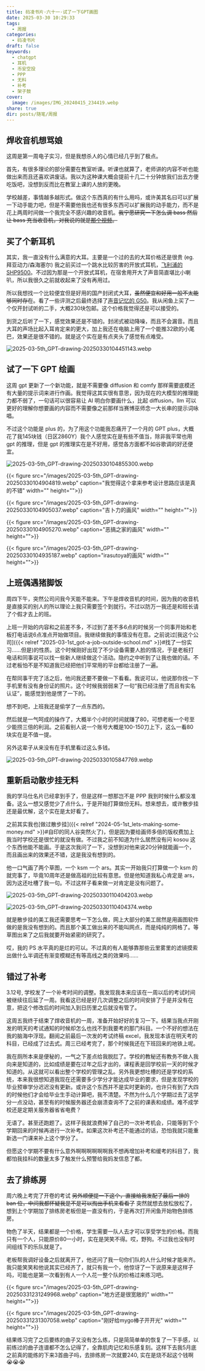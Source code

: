 ```yaml
---
title: 码凌书片·六十一·试了一下GPT画图
date: 2025-03-30 10:29:33
tags:
  - 周报
categories:
  - 码凌书片
draft: false
keywords:
  - chatgpt
  - 耳机
  - 币安空投
  - PPP
  - 无料
  - 补考
  - 架子鼓
cover:
  image: /images/IMG_20240415_234419.webp
share: true
dir: posts/随笔/周报
---
```


## 焊收音机想骂娘

这周是第一周电子实习，但是我想杀人的心情已经几乎到了极点。

首先，有很多理论的部分需要在教室听课。听课也就算了，老师讲的内容不听也能做出来而且还喜欢讲废话。我以为这种课大概会提前十几二十分钟放我们出去方便吃饭吧，没想到反而比在教室上课的人放的更晚。

学校越差，事情越多越形式。做这个东西真的有什么用吗，或许美其名曰可以扩展一下动手能力吧，但是不需要他我也还有很多东西可以扩展我的动手能力，而不是花上两周时间做一个我完全不感兴趣的收音机。~~我宁愿研究一下怎么调 bass 然后让 bass 充当收音机，对我说的就是[那个视频](https://www.bilibili.com/video/BV1G5411t7Uy)。~~

## 买了个新耳机

其实，我一直没有什么满意的大耳。主要是一个过的去的大耳价格还是很贵 (eg. 拜亚动力/森海塞尔) 我之前买过一个跳水比较厉害的开放式耳机，[飞利浦的 SHP9500](https://www.amazon.com/Philips-SHP9500S-Precision-Over-ear-Headphones/dp/B00ENMK1DW?th=1)。不过因为那是一个开放式耳机，在宿舍用开大了声音简直堪比小喇叭，所以我很久之前就收起来了没有再用过。

所以我想找一个比较便宜但是好用的国产封闭式大耳，~~虽然便宜和好用一般不太能够同时存在~~。看了一些评测之后最终选择了[声音记忆的 G50](https://www.bilibili.com/video/BV12223YPEBq)。我从闲鱼上买了一个仅开封试听的二手，大概230块包邮。这个价格我觉得还是可以接受的。

到货之后听了一下，感觉效果还是不错的。封闭式被动降噪，而且不会漏音。而且大耳的声场比起入耳肯定来的更大，加上我还在电脑上用了一个能推32欧的小尾巴，效果还是很不错的。就是这个实在是有点夹头了感觉有点难受。

![2025-03-5th_GPT-drawing-20250330104451143.webp](/images/2025-03-5th_gpt-drawing-20250330104451143.webp)

## 试了一下 GPT 绘画

这周 gpt 更新了一个新功能，就是不需要像 diffusion 和 comfy 那样需要底模还有大量的提示词来进行作画。我觉得这其实很有意思，因为现在的大模型的推理能力都不弱了，一句话可以很容易让 AI 明白你要画什么，比起 diffusion，llm 可以更好的理解你想要画的内容而不需要像之前那样当赛博巫师念一大长串的提示词咏唱。

不过这个功能是 plus 的，为了用这个功能我忍痛开了一个月的 GPT plus，大概花了我145块钱（日区2860Y）我个人感觉实在是有些不值当，除非我平常也用 gpt 的推理，但是 gpt 的推理实在是不好用，感觉各方面都不如谷歌调的好还便宜。

![2025-03-5th_GPT-drawing-20250330104855300.webp](/images/2025-03-5th_gpt-drawing-20250330104855300.webp)

{{< figure src="/images/2025-03-5th_GPT-drawing-20250330104904819.webp" caption="我觉得这个拿来参考设计思路应该是真的不错" width="" height="">}}

{{< figure src="/images/2025-03-5th_GPT-drawing-20250330104905037.webp" caption="吉卜力的画风" width="" height="">}}

{{< figure src="/images/2025-03-5th_GPT-drawing-20250330104905270.webp" caption="恶搞之家的画风" width="" height="">}}

{{< figure src="/images/2025-03-5th_GPT-drawing-20250330104935187.webp" caption="irasutoya的画风" width="" height="">}}

## 上班偶遇猪脚饭

周四下午，突然公司问我今天能不能来。下午是焊收音机的时间，因为我的收音机是直接买的别人的所以理论上我只需要签个到就行。不过以防万一我还是和班长请了个假才去上的班。

上班一开始的内容和之前差不多，不过到了差不多6点的时候另一个同事开始和老板打电话说6点准点开始做项目。我继续做我的事情没有在意。之前说过[我这个公司]({{< relref "2025-03-1st_got-a-job-outside-school.md" >}}#找了一份实习……但是)的性质。这个时候刚好出现了不少设备需要人脸的情况，于是老板打电话和同事说可以找一些新人继续做这个活动。隐约之中听到了让我也做的话。不过老板怕不是不知道我已经把他们平常用的平台都给注册了一遍。

在帮同事干完了活之后，他问我还要不要做一下看看。我说可以，他说那你找一下手机里有没有身份证的照片。这个时候我弱弱来了一句“我已经注册了而且有实名认证”，能感觉到他是愣了一下的。

想不到吧，上班我还是偷学了一点东西的。

然后就是一气呵成的操作了，大概半个小时的时间就赚了80，可想老板一个号至少能捞三倍的利润。之前看别人说一个账号大概是100-150刀上下，这么一看80块实在是不值一提。

另外这辈子从来没有在手机里看过这么多钱。

![2025-03-5th_GPT-drawing-20250330105847769.webp](/images/2025-03-5th_gpt-drawing-20250330105847769.webp)

## 重新启动散步挂无料

我的学马仕名片已经拿到手了，但是这样一想那岂不是 PPP 我到时候什么都没准备。这么一想又感觉少了点什么，于是开始打算做份无料。想来想去，或许散步挂还是最优解，这个实在是太好看了。

之前其实我也[做过散步挂]({{< relref "2024-05-1st_lets-making-some-money.md" >}}#自印的同人谷突然火了)，但是因为要给画师多倍的版权费加上我当时学校还是很忙的就没有做。不过我之前不知道为什么居然没有问 kosou 这个东西他能不能画。于是这次我问了一下，没想到对他来说20分钟就能画一个，而且画出来的效果还不错，这是我没有想到的。

他一口气画了两个草图，一个 ksm 一个 ars。其实一开始我只打算做一个 ksm 的就完事了，毕竟10周年还是做高祖的比较有意思。但是他知道我私心肯定是 ars，因为这还吐槽了我一句。不过这样子看来做一对肯定是没有问题了。

![2025-03-5th_GPT-drawing-20250330110404203.webp](/images/2025-03-5th_gpt-drawing-20250330110404203.webp)

![2025-03-5th_GPT-drawing-20250330110404374.webp](/images/2025-03-5th_gpt-drawing-20250330110404374.webp)

就是散步挂的美工我还需要思考一下怎么做，网上大部分的美工居然是用画图软件做的是我没有想到的。而且那个美工做出来的不能叫网点，而是纯纯的网格了。等草图出来了之后我就要开始紧密的研究了。

哎，我的 PS 水平真的是烂的可以。不过真的有人能够靠那些云里雾里的滤镜摸索出做什么半调还有渐变模糊还有等高线之类的效果吗……

## 错过了补考

3.12号, 学校发了一个补考时间的调整。我发现我本来应该在一周以后的考试时间被继续往后延了一周。我看这已经是好几次调整之后的时间安排了于是并没有在意，把这个修改后的时间加入到日历里之后就没有管了。

这周五我终于结束了焊收音机的一周，准备开始好好的复习一下。结果当我点开刚发的明天的考试通知的时候却怎么也找不到我要考的那门科目。一个不好的想法在我的脑海中浮现。翻阅之前最后一次发的考试终稿 excel，我发现本该在明天考的科目，已经成了过去式。周三已经考完了，那个时候我还在下班回来的地铁上呢。

我在厕所本来是便秘的，一气之下差点给我脱肛了。学校的教秘还有教务不做人我向来是知道的，比如成绩是要在过年之后才出的，课程表是回学校前一天的时候才知道的。从这就可以看出整个学校的管理之乱。另外我更想吐槽的还是学校的系统，本来我很想知道我现在还需要多少学分才能达成毕业的要求，但是发现学校的毕业预审学分迟迟没有更新。或许这个东西并不是实时更新的，也许只有到了大四的时候他们才会给毕业生手动计算吧，我不清楚。不然为什么几个学期过去了这学分一点没动，甚至有的时候服务器还会崩溃查询不了之前的课表和成绩。难不成学校还是定期关服务器省省电费？

无语了。甚至还跑题了。这样子我就浪费掉了自己的一次补考机会，只能等到下个学期回来的时候再进行一次补考。如果这次补考还不能通过的话，恐怕我就只能重新选一门课来补上这个学分了。

但愿这个学期不要有什么意外啊啊啊啊啊啊我不想再增加补考和缓考的科目了，我都怕我挂科的数量太多了触发什么预警给我妈发信息了都。

## 去了排练房

周六晚上考完了开卷的考试 ~~另外顺便提一下这个，直接给我发配了最后一排的 ban 位，中间我都怀疑我是不是可以掏出手机来看看了~~ 突然就想去放松放松了，想到上个学期加了排练房老板但是一直没有约，于是再次打开闲鱼开始物色排练房。

物色了半天，结果都是一个价格，学生需要一队人去才可以享受学生的价格。而我只有一个人，只能原价80一小时，实在是哭笑不得。哎，野狗。不过我也没有时间组线下的乐队就是了。

老板帮我调好设备之后就离开了，他还问了我一句你们队的人什么时候才能来齐。我只能笑笑和他说其实已经齐了，就只有我一个，他惊讶了一下说原来是这样子吗，可能也是第一次看到有人一个人花一整个队的价格过来练习吧。

{{< figure src="/images/2025-03-5th_GPT-drawing-20250331231249968.webp" caption="地方还是很宽敞的" width="" height="">}}

{{< figure src="/images/2025-03-5th_GPT-drawing-20250331231307058.webp" caption="刚好给mygo棒子开开光" width="" height="">}}

结果练习完了之后要练的曲子又没有怎么练，只是简简单单的恢复了一下手感，以前练过的曲子连谱都不怎么记得了，全靠肌肉记忆和乐感复刻。这样下去我5月底之前真的能练的下来3首曲子吗，去排练房一次就要240, 实在是烧不起这个钱啊😭😭😭

